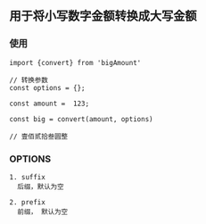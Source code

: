 ## 用于将小写数字金额转换成大写金额

### 使用
```
import {convert} from 'bigAmount'

// 转换参数
const options = {};

const amount =  123;

const big = convert(amount, options)

// 壹佰贰拾叁圆整

```

### OPTIONS
```
1. suffix
  后缀，默认为空

2. prefix
  前缀， 默认为空


```